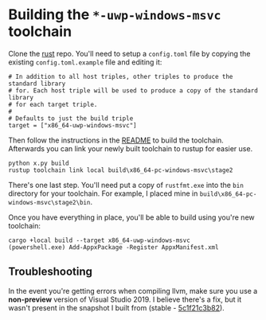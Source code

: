 # Building the `*-uwp-windows-msvc` toolchain
Clone the [rust](https://github.com/rust-lang/rust) repo. You'll need to setup a `config.toml` file by copying the existing `config.toml.example` file and editing it:

```
# In addition to all host triples, other triples to produce the standard library
# for. Each host triple will be used to produce a copy of the standard library
# for each target triple.
#
# Defaults to just the build triple
target = ["x86_64-uwp-windows-msvc"]
```

Then follow the instructions in the [README](https://github.com/rust-lang/rust/blob/master/README.md#msvc) to build the toolchain. Afterwards you can link your newly built toolchain to rustup for easier use.

```
python x.py build
rustup toolchain link local build\x86_64-pc-windows-msvc\stage2
```

There's one last step. You'll need put a copy of `rustfmt.exe` into the `bin` directory for your toolchain. For example, I placed mine in `build\x86_64-pc-windows-msvc\stage2\bin`.

Once you have everything in place, you'll be able to build using you're new toolchain:

```
cargo +local build --target x86_64-uwp-windows-msvc
(powershell.exe) Add-AppxPackage -Register AppxManifest.xml
```

## Troubleshooting

In the event you're getting errors when compiling llvm, make sure you use a **non-preview** version of Visual Studio 2019. I believe there's a fix, but it wasn't present in the snapshot I built from (stable - [5c1f21c3b82](https://github.com/rust-lang/rust/tree/5c1f21c3b82297671ad3ae1e8c942d2ca92e84f2)). 
